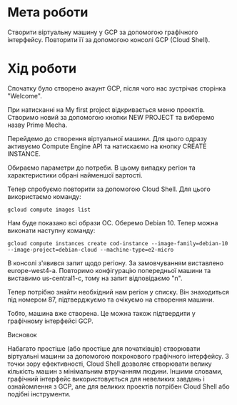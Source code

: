 # Мета роботи

Створити віртуальну машину у GCP за допомогою графічного інтерфейсу. Повторити її за допомогою консолі GCP (Cloud Shell).

# Хід роботи

Спочатку було створено акаунт GCP, після чого нас зустрічає сторінка "Welcome".



При натисканні на My first project відкривається меню проектів. Створимо новий за допомогою кнопки NEW PROJECT та виберемо назву Prime Mecha.



Перейдемо до створення віртуальної машини. Для цього одразу активуємо Compute Engine API та натискаємо на кнопку CREATE INSTANCE.



Обираємо параметри до потреби. В цьому випадку регіон та характеристики обрані найменшої вартості.



Тепер спробуємо повторити за допомогою Cloud Shell. Для цього використаємо команду:

```
gcloud compute images list
```



Нам буде показано всі образи ОС. Оберемо Debian 10. Тепер можна виконати наступну команду:

```
gcloud compute instances create cod-instance --image-family=debian-10 --image-project=debian-cloud --machine-type=e2-micro
```

В консолі з'явився запит щодо регіону. За замовчуванням виставлено europe-west4-a. Повторимо конфігурацію попередньої машини та виставимо us-central1-c, тому на запит відповідаємо "n".



Тепер потрібно знайти необхідний нам регіон у списку. Він знаходиться під номером 87, підтверджуємо та очікуємо на створення машини.



Тобто, машина вже створена. Це можна також підтвердити у графічному інтерфейсі GCP.



Висновок

Набагато простіше (або простіше для початківців) створювати віртуальні машини за допомогою покрокового графічного інтерфейсу. З точки зору ефективності, Cloud Shell дозволяє створювати велику кількість машин з мінімальним втручанням людини. Іншими словами, графічний інтерфейс використовується для невеликих завдань і ознайомлення з GCP, але для великих проектів потрібен Cloud Shell або подібні інструменти.
